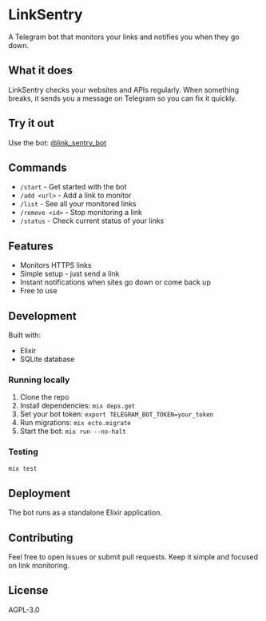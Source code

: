 # LinkSentry

A Telegram bot that monitors your links and notifies you when they go down.

## What it does

LinkSentry checks your websites and APIs regularly. When something breaks, it sends you a message on Telegram so you can fix it quickly.

## Try it out

Use the bot: [@link_sentry_bot](https://t.me/link_sentry_bot)

## Commands

- `/start` - Get started with the bot
- `/add <url>` - Add a link to monitor
- `/list` - See all your monitored links
- `/remove <id>` - Stop monitoring a link
- `/status` - Check current status of your links

## Features

- Monitors HTTPS links
- Simple setup - just send a link
- Instant notifications when sites go down or come back up
- Free to use

## Development

Built with:

- Elixir
- SQLite database

### Running locally

1. Clone the repo
2. Install dependencies: `mix deps.get`
3. Set your bot token: `export TELEGRAM_BOT_TOKEN=your_token`
4. Run migrations: `mix ecto.migrate`
5. Start the bot: `mix run --no-halt`

### Testing

```bash
mix test
```

## Deployment

The bot runs as a standalone Elixir application.

## Contributing

Feel free to open issues or submit pull requests. Keep it simple and focused on link monitoring.

## License

AGPL-3.0
